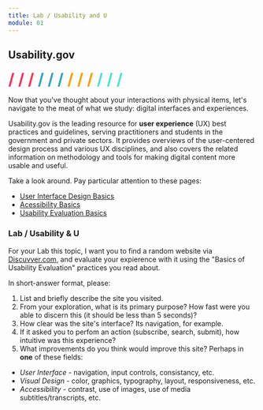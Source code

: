 ```yaml
---
title: Lab / Usability and U
module: 01
---
```


## Usability.gov
<span style="color: #FC315A; font-size: xx-large; font-weight: bold">/ / / </span>
<span style="color: #33A3C1; font-size: xx-large; font-weight: bold">/ / / </span>
<span style="color: #F5A205; font-size: xx-large; font-weight: bold">/ / / </span>
<span style="color: #53DFD3; font-size: xx-large; font-weight: bold">/ / /</span>

Now that you've thought about your interactions with physical items, let's navigate to the meat of what we study: digital interfaces and experiences.

Usability.gov is the leading resource for **user experience** (UX) best practices and guidelines, serving practitioners and students in the government and private sectors.  It provides overviews of the user-centered design process and various UX disciplines, and also covers the related information on methodology and tools for making digital content more usable and useful.

Take a look around. Pay particular attention to these pages:
- [User Interface Design Basics](https://www.usability.gov/what-and-why/user-interface-design.html)
- [Acessibility Basics](https://www.usability.gov/what-and-why/accessibility.html)
- [Usability Evaluation Basics](https://www.usability.gov/what-and-why/usability-evaluation.html)

### Lab / Usability & U

For your Lab this topic, I want you to find a random website via [Discuvver.com](https://www.discuvver.com/), and evaluate your expierence with it using the "Basics of Usability Evaluation" practices you read about.

In short-answer format, please:
1. List and briefly describe the site you visited.
2. From your exploration, what is its primary purpose? How fast were you able to discern this (it should be less than 5 seconds)?
3. How clear was the site's interface? Its navigation, for example.
4. If it asked you to perfom an action (subscribe, search, submit), how intuitive was this experience?
5. What improvements do you think would improve this site? Perhaps in **one** of these fields:
  - _User Interface_ - navigation, input controls, consistancy, etc.
  - _Visual Design_ - color, graphics, typography, layout, responsiveness, etc.
  - _Accessibility_ - contrast, use of images, use of media subtitles/transcripts, etc.
